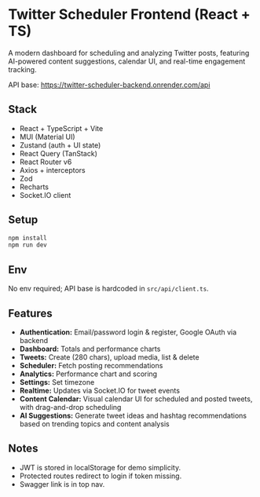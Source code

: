 # Twitter Scheduler Frontend (React + TS)

A modern dashboard for scheduling and analyzing Twitter posts, featuring AI-powered content suggestions, calendar UI, and real-time engagement tracking.

API base: https://twitter-scheduler-backend.onrender.com/api

## Stack
- React + TypeScript + Vite
- MUI (Material UI)
- Zustand (auth + UI state)
- React Query (TanStack)
- React Router v6
- Axios + interceptors
- Zod
- Recharts
- Socket.IO client

## Setup
```bash
npm install
npm run dev
```

## Env
No env required; API base is hardcoded in `src/api/client.ts`.

## Features
- **Authentication:** Email/password login & register, Google OAuth via backend
- **Dashboard:** Totals and performance charts
- **Tweets:** Create (280 chars), upload media, list & delete
- **Scheduler:** Fetch posting recommendations
- **Analytics:** Performance chart and scoring
- **Settings:** Set timezone
- **Realtime:** Updates via Socket.IO for tweet events
- **Content Calendar:** Visual calendar UI for scheduled and posted tweets, with drag-and-drop scheduling
- **AI Suggestions:** Generate tweet ideas and hashtag recommendations based on trending topics and content analysis

## Notes
- JWT is stored in localStorage for demo simplicity.
- Protected routes redirect to login if token missing.
- Swagger link is in top nav.


